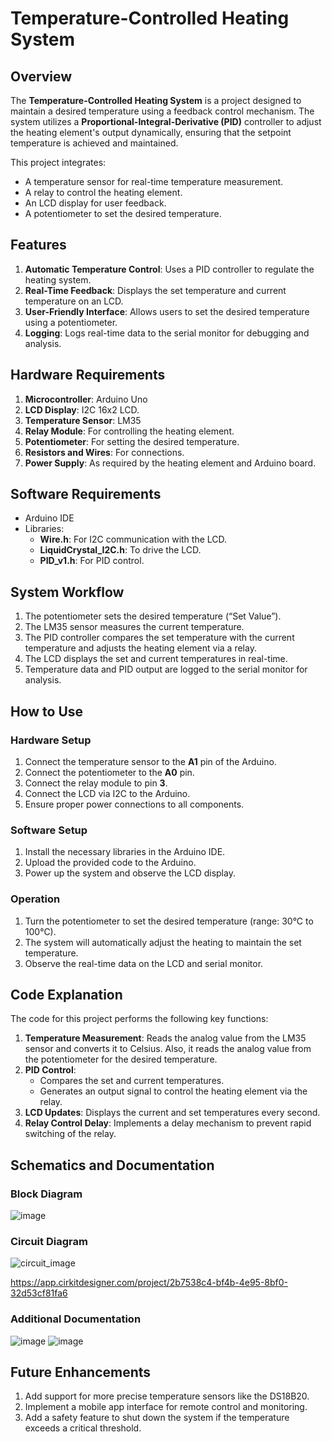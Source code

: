 # Temperature-Controlled Heating System

## Overview

The **Temperature-Controlled Heating System** is a project designed to maintain a desired temperature using a feedback control mechanism. The system utilizes a **Proportional-Integral-Derivative (PID)** controller to adjust the heating element's output dynamically, ensuring that the setpoint temperature is achieved and maintained.

This project integrates:

- A temperature sensor for real-time temperature measurement.
- A relay to control the heating element.
- An LCD display for user feedback.
- A potentiometer to set the desired temperature.

## Features

1. **Automatic Temperature Control**: Uses a PID controller to regulate the heating system.
2. **Real-Time Feedback**: Displays the set temperature and current temperature on an LCD.
3. **User-Friendly Interface**: Allows users to set the desired temperature using a potentiometer.
4. **Logging**: Logs real-time data to the serial monitor for debugging and analysis.

## Hardware Requirements

1. **Microcontroller**: Arduino Uno 
2. **LCD Display**: I2C 16x2 LCD.
3. **Temperature Sensor**: LM35 
4. **Relay Module**: For controlling the heating element.
5. **Potentiometer**: For setting the desired temperature.
6. **Resistors and Wires**: For connections.
7. **Power Supply**: As required by the heating element and Arduino board.

## Software Requirements

- Arduino IDE
- Libraries:
  - **Wire.h**: For I2C communication with the LCD.
  - **LiquidCrystal\_I2C.h**: To drive the LCD.
  - **PID\_v1.h**: For PID control.

## System Workflow

1. The potentiometer sets the desired temperature (“Set Value”).
2. The LM35 sensor measures the current temperature.
3. The PID controller compares the set temperature with the current temperature and adjusts the heating element via a relay.
4. The LCD displays the set and current temperatures in real-time.
5. Temperature data and PID output are logged to the serial monitor for analysis.

## How to Use

### Hardware Setup

1. Connect the temperature sensor to the **A1** pin of the Arduino.
2. Connect the potentiometer to the **A0** pin.
3. Connect the relay module to pin **3**.
4. Connect the LCD via I2C to the Arduino.
5. Ensure proper power connections to all components.

### Software Setup

1. Install the necessary libraries in the Arduino IDE.
2. Upload the provided code to the Arduino.
3. Power up the system and observe the LCD display.

### Operation

1. Turn the potentiometer to set the desired temperature (range: 30°C to 100°C).
2. The system will automatically adjust the heating to maintain the set temperature.
3. Observe the real-time data on the LCD and serial monitor.

## Code Explanation

The code for this project performs the following key functions:

1. **Temperature Measurement**: Reads the analog value from the LM35 sensor and converts it to Celsius. Also, it reads the analog value from the potentiometer for the desired temperature. 
2. **PID Control**:
   - Compares the set and current temperatures.
   - Generates an output signal to control the heating element via the relay.
3. **LCD Updates**: Displays the current and set temperatures every second.
4. **Relay Control Delay**: Implements a delay mechanism to prevent rapid switching of the relay.




## Schematics and Documentation

### Block Diagram

![image](https://github.com/user-attachments/assets/c421032a-a2e9-4ecf-be87-3ea155484541)


### Circuit Diagram

![circuit_image](https://github.com/user-attachments/assets/7a1f19fe-6378-490d-9740-224c6d239ce8)

https://app.cirkitdesigner.com/project/2b7538c4-bf4b-4e95-8bf0-32d53cf81fa6
### Additional Documentation
![image](https://github.com/user-attachments/assets/633c63cd-0c9c-434f-9f9c-c5f3e512e26f)
![image](https://github.com/user-attachments/assets/c53d7071-8507-4d20-b915-e0edc607afef)


## Future Enhancements

1. Add support for more precise temperature sensors like the DS18B20.
2. Implement a mobile app interface for remote control and monitoring.
3. Add a safety feature to shut down the system if the temperature exceeds a critical threshold.
